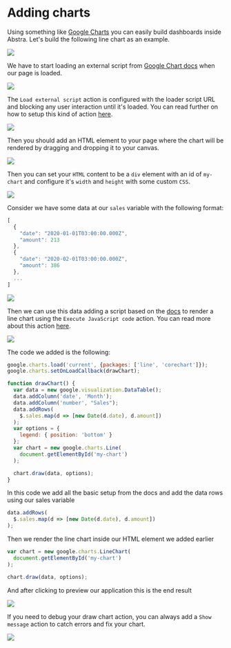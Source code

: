 # Adding charts

Using something like [Google Charts](https://developers.google.com/chart) you can easily build dashboards inside Abstra. Let's build the following line chart as an example.

![](../../.gitbook/assets/screenshot-from-2021-08-16-11-33-59.png)

We have to start loading an external script from [Google Chart docs](https://developers.google.com/chart/interactive/docs/gallery/linechart) when our page is loaded.

![](../../.gitbook/assets/screenshot-from-2021-08-16-11-37-09.png)

The `Load external script` action is configured with the loader script URL and blocking any user interaction until it's loaded. You can read further on how to setup this kind of action [here](../../docs/front-end/actions/load-external-script.md).

![](../../.gitbook/assets/screenshot-from-2021-08-16-11-37-19.png)

Then you should add an HTML element to your page where the chart will be rendered by dragging and dropping it to your canvas.

![](../../.gitbook/assets/screenshot-from-2021-08-16-11-41-06.png)

Then you can set your `HTML` content to be a `div` element with an id of `my-chart` and configure it's `width` and `height` with some custom `CSS`.

![](../../.gitbook/assets/screenshot-from-2021-08-16-11-41-24.png)

Consider we have some data at our `sales` variable with the following format:

```javascript
[
  {
    "date": "2020-01-01T03:00:00.000Z",
    "amount": 213
  },
  {
    "date": "2020-02-01T03:00:00.000Z",
    "amount": 386
  },
  ...
]
```

![](../../.gitbook/assets/screenshot-from-2021-08-16-11-50-24.png)

Then we can use this data adding a script based on the [docs](https://developers.google.com/chart/interactive/docs/gallery/linechart) to render a line chart using the `Execute JavaScript code` action. You can read more about this action [here](../../docs/front-end/actions/execute-javascript-code.md).

![](../../.gitbook/assets/screenshot-from-2021-08-16-11-53-17.png)

The code we added is the following:

```javascript
google.charts.load('current', {packages: ['line', 'corechart']});
google.charts.setOnLoadCallback(drawChart);

function drawChart() {
  var data = new google.visualization.DataTable();
  data.addColumn('date', 'Month');
  data.addColumn('number', "Sales");
  data.addRows(
    $.sales.map(d => [new Date(d.date), d.amount])
  );
  var options = {
    legend: { position: 'bottom' }
  };
  var chart = new google.charts.Line(
    document.getElementById('my-chart')
  );

  chart.draw(data, options);
}
```

In this code we add all the basic setup from the docs and add the data rows using our sales variable

```javascript
data.addRows(
  $.sales.map(d => [new Date(d.date), d.amount])
);
```

Then we render the line chart inside our HTML element we added earlier

```javascript
var chart = new google.charts.LineChart(
  document.getElementById('my-chart')
);

chart.draw(data, options);
```

And after clicking to preview our application this is the end result

![](../../.gitbook/assets/screenshot-from-2021-08-16-11-59-18.png)

If you need to debug your draw chart action, you can always add a `Show message` action to catch errors and fix your chart.

![](../../.gitbook/assets/screenshot-from-2021-08-16-12-02-05.png)
